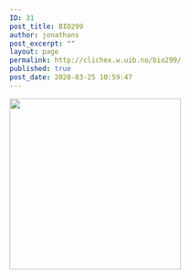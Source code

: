 ```yaml
---
ID: 31
post_title: BIO299
author: jonathans
post_excerpt: ""
layout: page
permalink: http://clichex.w.uib.no/bio299/
published: true
post_date: 2020-03-25 10:59:47
---
```

<img class="alignnone size-medium wp-image-17" src="http://clichex.w.uib.no/files/2019/10/bee-3-cookie-cutter-for-professional-3d-model-stl-300x300.jpg" alt="" width="300" height="300" />